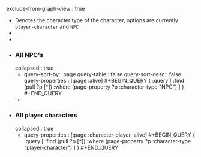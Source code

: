 exclude-from-graph-view:: true

- Denotes the character type of the character, options are currently `player-character` and `NPC`
-
-
- ### All NPC's
  collapsed:: true
	- query-sort-by:: page
	  query-table:: false
	  query-sort-desc:: false
	  query-properties:: [:page :alive]
	  #+BEGIN_QUERY
	  {
	   :query [
	           :find (pull ?p [*]) 
	           :where 
	           (page-property ?p :character-type "NPC")
	           ]
	  }
	  #+END_QUERY
	-
- ### All player characters
  collapsed:: true
	- query-properties:: [:page :character-player :alive]
	  #+BEGIN_QUERY
	  {
	   :query [
	           :find (pull ?p [*]) 
	           :where 
	           (page-property ?p :character-type "player-character")
	           ]
	  }
	  #+END_QUERY